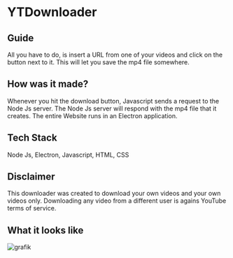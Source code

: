# YTDownloader

## Guide
All you have to do, is insert a URL from one of your videos and click on the button next to it. This will let you save the mp4 file somewhere.

## How was it made?
Whenever you hit the download button, Javascript sends a request to the Node Js server. The Node Js server will respond with the mp4 file that it creates. The entire Website runs in an Electron application.

## Tech Stack
Node Js, Electron, Javascript, HTML, CSS

## Disclaimer
This downloader was created to download your own videos and your own videos only. Downloading any video from a different user is agains YouTube terms of service.

## What it looks like
![grafik](https://user-images.githubusercontent.com/99955639/194108977-cd0598f4-6089-4c49-9554-377f3e1fde19.png)
